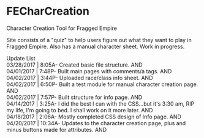 # FECharCreation
Character Creation Tool for Fragged Empire<br>

Site consists of a "quiz" to help users figure out what they want to play in Fragged Empire. Also has a manual character sheet. Work in progress.

Update List<br>
03/28/2017 | 8:05A- Created basic file structure. AND<br>
04/01/2017 | 7:48P- Built main pages with comments/a tags. AND<br>
04/02/2017 | 3:44P- Uploaded race/class info sheet. AND<br>
04/02/2017 | 6:50P- Built a test module for manual character creation page. AND<br>
04/02/2017 | 7:57P- Built structure for info page. AND<br>
04/14/2017 | 3:25A- I did the best I can with the CSS...but it's 3:30 am, RIP my life, I'm going to bed. I shall work on it more later. AND<br>
04/18/2017 | 2:06A- Mostly completed CSS design of Info page. AND<br>
04/20/2017 | 10:34A- Updates to the character creation page, plus and minus buttons made for attributes. AND<br>
